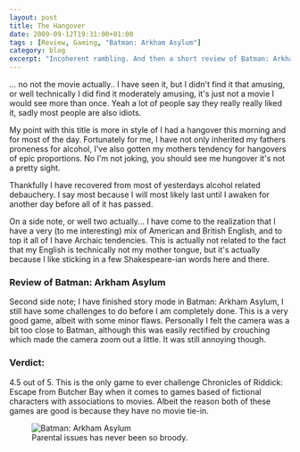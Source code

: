 ```yaml
---
layout: post
title: The Hangover
date: 2009-09-12T19:31:00+01:00
tags : [Review, Gaming, "Batman: Arkham Asylum"]
category: blog
excerpt: "Incoherent rambling. And then a short review of Batman: Arkham Asylum."
---
```

... no not the movie actually.. I have seen it, but I didn't find it that amusing, or well technically I did find it moderately amusing, it's just not a movie I would see more than once. Yeah a lot of people say they really really liked it, sadly most people are also idiots.

My point with this title is more in style of I had a hangover this morning and for most of the day. Fortunately for me, I have not only inherited my fathers proneness for alcohol, I've also gotten my mothers tendency for hangovers of epic proportions. No I'm not joking, you should see me hungover it's not a pretty sight.

Thankfully I have recovered from most of yesterdays alcohol related debauchery. I say most because I will most likely last until I awaken for another day before all of it has passed.

On a side note, or well two actually... I have come to the realization that I have a very (to me interesting) mix of American and British English, and to top it all of I have Archaic tendencies. This is actually not related to the fact that my English is technically not my mother tongue, but it's actually because I like sticking in a few Shakespeare-ian words here and there.

### Review of Batman: Arkham Asylum

Second side note; I have finished story mode in Batman: Arkham Asylum, I still have some challenges to do before I am completely done. This is a very good game, albeit with some minor flaws. Personally I felt the camera was a bit too close to Batman, although this was easily rectified by crouching which made the camera zoom out a little. It was still annoying though.

### Verdict:

4.5 out of 5. This is the only game to ever challenge Chronicles of Riddick: Escape from Butcher Bay when it comes to games based of fictional characters with associations to movies. Albeit the reason both of these games are good is because they have no movie tie-in.

<div>
<figure>
	<img src="../../../../assets/posts/2009/september/the-hangover/batman-arkham-asylum.jpg" alt="Batman: Arkham Asylum">
	<figcaption>Parental issues has never been so broody.</figcaption>
</figure>
</div>
